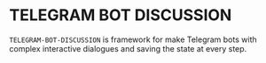 # TELEGRAM BOT DISCUSSION

`TELEGRAM-BOT-DISCUSSION` is framework for make Telegram bots with complex interactive dialogues and saving the state at every step.

